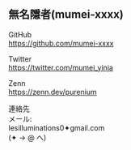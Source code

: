 ## 無名隱者(mumei-xxxx)

GitHub<br>
https://github.com/mumei-xxxx

Twitter<br>
https://twitter.com/mumei_yinja

Zenn<br>
https://zenn.dev/purenium

連絡先<br>
メール:<br>
lesilluminations0✦gmail.com<br>
(✦ → @ へ)
